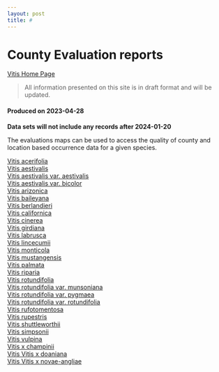 ```yaml
---
layout: post
title: #
---
```

# County Evaluation reports 

[Vitis Home Page](home)

> All information presented on this site is in draft format and will be updated.

#### Produced on 2023-04-28

**Data sets will not include any records after  2024-01-20**

The evaluations maps can be used to access the quality of county and location based occurrence data for a given species. 

<a href="Vitis acerifolia_Evaluation2.html"  target="_blank">  Vitis acerifolia</a>  
<a href="Vitis aestivalis_Evaluation2.html"  target="_blank">  Vitis aestivalis</a>  
<a href="Vitis aestivalis var. aestivalis_Evaluation2.html"  target="_blank">  Vitis aestivalis var. aestivalis</a>  
<a href="Vitis aestivalis var. bicolor_Evaluation2.html"  target="_blank">  Vitis aestivalis var. bicolor</a>  
<a href="Vitis arizonica_Evaluation2.html"  target="_blank">  Vitis arizonica</a>  
<a href="Vitis baileyana_Evaluation2.html"  target="_blank">  Vitis baileyana</a>  
<a href="Vitis berlandieri_Evaluation2.html"  target="_blank">  Vitis berlandieri</a>  
<a href="Vitis californica_Evaluation2.html"  target="_blank">  Vitis californica</a>  
<a href="Vitis cinerea_Evaluation2.html"  target="_blank">  Vitis cinerea</a>  
<a href="Vitis girdiana_Evaluation2.html"  target="_blank">  Vitis girdiana</a>  
<a href="Vitis labrusca_Evaluation2.html"  target="_blank">  Vitis labrusca</a>  
<a href="Vitis lincecumii_Evaluation2.html"  target="_blank">  Vitis lincecumii</a>  
<a href="Vitis monticola_Evaluation2.html"  target="_blank">  Vitis monticola</a>  
<a href="Vitis mustangensis_Evaluation2.html"  target="_blank">  Vitis mustangensis</a>  
<a href="Vitis palmata_Evaluation2.html"  target="_blank">  Vitis palmata</a>  
<a href="Vitis riparia_Evaluation2.html"  target="_blank">  Vitis riparia</a>  
<a href="Vitis rotundifolia_Evaluation2.html"  target="_blank">  Vitis rotundifolia</a>  
<a href="Vitis rotundifolia var. munsoniana_Evaluation2.html"  target="_blank">  Vitis rotundifolia var. munsoniana</a>  
<a href="Vitis rotundifolia var. pygmaea_Evaluation2.html"  target="_blank">  Vitis rotundifolia var. pygmaea</a>  
<a href="Vitis rotundifolia var. rotundifolia_Evaluation2.html"  target="_blank">  Vitis rotundifolia var. rotundifolia</a>     
<a href="Vitis rufotomentosa_Evaluation2.html"  target="_blank">  Vitis rufotomentosa</a>  
<a href="Vitis rupestris_Evaluation2.html"  target="_blank">  Vitis rupestris</a>  
<a href="Vitis shuttleworthii_Evaluation2.html"  target="_blank">  Vitis shuttleworthii</a>  
<a href="Vitis simpsoniia_Evaluation2.html"  target="_blank">  Vitis simpsonii</a>  
<a href="Vitis vulpina_Evaluation2.html"  target="_blank">  Vitis vulpina</a>  
<a href="Vitis x champinii_Evaluation2.html"  target="_blank">  Vitis x champinii</a>  
<a href="Vitis x doaniana_Evaluation2.html"  target="_blank">  Vitis Vitis x doaniana</a>  
<a href="Vitis x novae-angliae_Evaluation2.html"  target="_blank">  Vitis Vitis x novae-angliae</a>  

  
    
  

